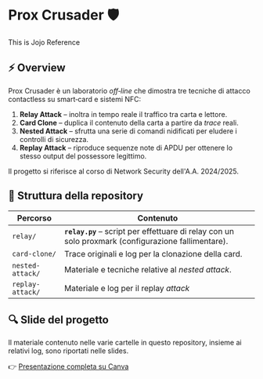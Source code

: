 # Prox Crusader 🛡️ 
This is Jojo Reference

## ⚡️ Overview

Prox Crusader è un laboratorio *off‑line* che dimostra tre tecniche di attacco contactless su smart‑card e sistemi NFC:

1. **Relay Attack** – inoltra in tempo reale il traffico tra carta e lettore.
2. **Card Clone** – duplica il contenuto della carta a partire da *trace* reali.
3. **Nested Attack** – sfrutta una serie di comandi nidificati per eludere i controlli di sicurezza.
4. **Replay Attack** – riproduce sequenze note di APDU per ottenere lo stesso output del possessore legittimo.

Il progetto si riferisce al corso di Network Security dell'A.A. 2024/2025.

## 📁 Struttura della repository

| Percorso         | Contenuto                                                                                             |
| ---------------- | ----------------------------------------------------------------------------------------------------- |
| `relay/`         | **`relay.py`** – script per effettuare di relay con un solo proxmark (configurazione fallimentare).   |
| `card-clone/`    | Trace originali e log per la clonazione della card.                                                   |
| `nested-attack/` | Materiale e tecniche relative al *nested attack*.                                                     |
| `replay-attack/` | Materiale e log per il replay *attack*                                                                |

## 🔍 Slide del progetto
Il materiale contenuto nelle varie cartelle in questo repository, insieme ai relativi log, sono riportati nelle slides.

👉 [Presentazione completa su Canva](https://www.canva.com/design/DAGnt-Sd4oY/nN0BgcjuFnr1OHoMy3rKgQ/view?utm_content=DAGnt-Sd4oY&utm_campaign=designshare&utm_medium=link2&utm_source=uniquelinks&utlId=h2b4edb1087)

